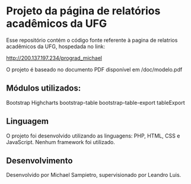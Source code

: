 # Projeto da página de relatórios acadêmicos da UFG

Esse repositório contém o código fonte referente à pagina de relatrios acadêmicos da UFG, hospedada no link:

http://200.137.197.234/prograd_michael

O projeto é baseado no documento PDF disponível em /doc/modelo.pdf

## Módulos utilizados:

Bootstrap
Highcharts
bootstrap-table
bootstrap-table-export
tableExport

## Linguagem

O projeto foi desenvolvido utilizando as linguagens: PHP, HTML, CSS e JavaScript. Nenhum framework foi utilizado.

## Desenvolvimento

Desenvolvido por Michael Sampietro, supervisionado por Leandro Luis.
